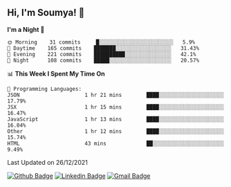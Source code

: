 ## Hi, I'm Soumya! 👋

<!--START_SECTION:waka-->
**I'm a Night 🦉** 

```text
🌞 Morning    31 commits     █░░░░░░░░░░░░░░░░░░░░░░░░   5.9% 
🌆 Daytime    165 commits    ███████░░░░░░░░░░░░░░░░░░   31.43% 
🌃 Evening    221 commits    ██████████░░░░░░░░░░░░░░░   42.1% 
🌙 Night      108 commits    █████░░░░░░░░░░░░░░░░░░░░   20.57%

```


📊 **This Week I Spent My Time On** 

```text
💬 Programming Languages: 
JSON                     1 hr 21 mins        ████░░░░░░░░░░░░░░░░░░░░░   17.79% 
JSX                      1 hr 15 mins        ████░░░░░░░░░░░░░░░░░░░░░   16.47% 
JavaScript               1 hr 13 mins        ████░░░░░░░░░░░░░░░░░░░░░   16.04% 
Other                    1 hr 12 mins        ████░░░░░░░░░░░░░░░░░░░░░   15.74% 
HTML                     43 mins             ██░░░░░░░░░░░░░░░░░░░░░░░   9.49%

```


 Last Updated on 26/12/2021
<!--END_SECTION:waka-->

[![Github Badge](https://img.shields.io/badge/-rubyruins-grey?style=for-the-badge&logo=github&logoColor=white&link=https://github.com/rubyruins/)](https://www.github.com/rubyruins/) 
[![Linkedin Badge](https://img.shields.io/badge/-Soumya%20Parekh-0072b1?style=for-the-badge&logo=Linkedin&logoColor=white&link=https://www.linkedin.com/in/Soumya-Parekh/)](https://www.linkedin.com/in/Soumya-Parekh/) 
[![Gmail Badge](https://img.shields.io/badge/-soumya.parekh@somaiya.edu-c14438?style=for-the-badge&logo=Gmail&logoColor=white&link=mailto:soumya.parekh@somaiya.edu)](mailto:soumya.parekh@somaiya.edu) 
